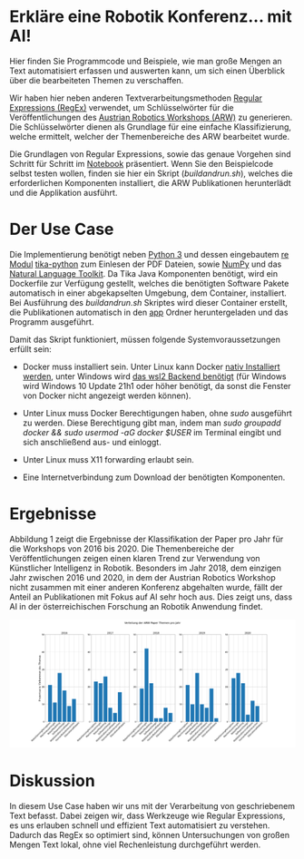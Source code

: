 # Erkläre eine Robotik Konferenz... mit AI!

Hier finden Sie Programmcode und Beispiele, wie man große Mengen an Text automatisiert erfassen und auswerten kann, um sich einen Überblick über die bearbeiteten Themen zu verschaffen.

Wir haben hier neben anderen Textverarbeitungsmethoden [Regular Expressions (RegEx)](https://docs.python.org/3/howto/regex.html) verwendet, um Schlüsselwörter für die Veröffentlichungen des [Austrian Robotics Workshops (ARW)](https://roboticsworkshop.at/) zu generieren. Die Schlüsselwörter dienen als Grundlage für eine einfache Klassifizierung, welche ermittelt, welcher der Themenbereiche des ARW bearbeitet wurde.

Die Grundlagen von Regular Expressions, sowie das genaue Vorgehen sind Schritt für Schritt im [Notebook](./Notebook.ipynb) präsentiert. Wenn Sie den Beispielcode selbst testen wollen, finden sie hier ein Skript (*buildandrun.sh*), welches die erforderlichen Komponenten installiert, die ARW Publikationen herunterlädt und die Applikation ausführt.


# Der Use Case

Die Implementierung benötigt neben [Python 3](https://docs.python.org/3/) und dessen eingebautem [re Modul](https://docs.python.org/3/library/re.html) [tika-python](https://github.com/chrismattmann/tika-python) zum Einlesen der PDF Dateien, sowie [NumPy](https://numpy.org/) und das [Natural Language Toolkit](https://www.nltk.org/). Da Tika Java Komponenten benötigt, wird ein Dockerfile zur Verfügung gestellt, welches die benötigten Software Pakete automatisch in einer abgekapselten Umgebung, dem Container, installiert. Bei Ausführung des *buildandrun.sh* Skriptes wird dieser Container erstellt, die Publikationen automatisch in den [app](./app) Ordner heruntergeladen und das Programm ausgeführt.

Damit das Skript funktioniert, müssen folgende Systemvoraussetzungen erfüllt sein:

- Docker muss installiert sein. Unter Linux kann Docker [nativ Installiert werden](https://docs.docker.com/engine/install/ubuntu/), unter Windows wird [das wsl2 Backend benötigt](https://docs.docker.com/desktop/windows/install/) (für Windows wird Windows 10 Update 21h1 oder höher benötigt, da sonst die Fenster von Docker nicht angezeigt werden können).

- Unter Linux muss Docker Berechtigungen haben, ohne _sudo_ ausgeführt zu werden. Diese Berechtigung gibt man, indem man _sudo groupadd docker && sudo usermod -aG docker $USER_ im Terminal eingibt und sich anschließend aus- und einloggt.

- Unter Linux muss X11 forwarding erlaubt sein.

- Eine Internetverbindung zum Download der benötigten Komponenten.


# Ergebnisse

Abbildung 1 zeigt die Ergebnisse der Klassifikation der Paper pro Jahr für die Workshops von 2016 bis 2020. Die Themenbereiche der Veröffentlichungen zeigen einen klaren Trend zur Verwendung von Künstlicher Intelligenz in Robotik. Besonders im Jahr 2018, dem einzigen Jahr zwischen 2016 und 2020, in dem der Austrian Robotics Workshop nicht zusammen mit einer anderen Konferenz abgehalten wurde, fällt der Anteil an Publikationen mit Fokus auf AI sehr hoch aus. Dies zeigt uns, dass AI in der österreichischen Forschung an Robotik Anwendung findet.

![Abbildung 1](images/Abbildung2Resultate.png)

# Diskussion

In diesem Use Case haben wir uns mit der Verarbeitung von geschriebenem Text befasst. Dabei zeigen wir, dass Werkzeuge wie Regular Expressions, es uns erlauben schnell und effizient Text automatisiert zu verstehen. Dadurch das RegEx so optimiert sind, können Untersuchungen von großen Mengen Text lokal, ohne viel Rechenleistung durchgeführt werden.